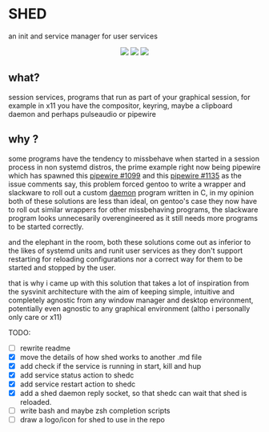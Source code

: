 # SHED

an init and service manager for user services


<p align="center">
<a href="https://github.com/eylles/shed" alt="GitHub"><img src="https://img.shields.io/badge/Github-2B3137?style=for-the-badge&logo=Github&logoColor=FFFFFF"></a>
<a href="https://gitlab.com/eylles/shed" alt="GitLab"><img src="https://img.shields.io/badge/Gitlab-380D75?style=for-the-badge&logo=Gitlab"></a>
<a href="https://codeberg.org/eylles/shed" alt="CodeBerg"><img src="https://img.shields.io/badge/Codeberg-2185D0?style=for-the-badge&logo=codeberg&logoColor=F2F8FC"></a>
</p>

## what?

session services, programs that run as part of your graphical session, for example in x11 you have the compositor, keyring, maybe a clipboard daemon and perhaps pulseaudio or pipewire


## why ?

some programs have the tendency to missbehave when started in a session process in non systemd distros, the prime example right now being pipewire which has spawned this [pipewire #1099](https://gitlab.freedesktop.org/pipewire/pipewire/-/issues/1099) and this [pipewire #1135](https://gitlab.freedesktop.org/pipewire/pipewire/-/issues/1135) as the issue comments say, this problem forced gentoo to write a wrapper and slackware to roll out a custom [daemon](https://github.com/raforg/daemon) program written in C, in my opinion both of these solutions are less than ideal, on gentoo's case they now have to roll out similar wrappers for other missbehaving programs, the slackware program looks unnecesarily overengineered as it still needs more programs to be started correctly.

and the elephant in the room, both these solutions come out as inferior to the likes of systemd units and runit user services as they don't support restarting for reloading configurations nor a correct way for them to be started and stopped by the user.

that is why i came up with this solution that takes a lot of inspiration from the sysvinit architecture with the aim of keeping simple, intuitive and completely agnostic from any window manager and desktop environment, potentially even agnostic to any graphical environment (altho i personally only care or x11)

TODO:

- [ ] rewrite readme
- [x] move the details of how shed works to another .md file
- [x] add check if the service is running in start, kill and hup
- [x] add service status action to shedc
- [x] add service restart action to shedc
- [x] add a shed daemon reply socket, so that shedc can wait that shed is reloaded.
- [ ] write bash and maybe zsh completion scripts
- [ ] draw a logo/icon for shed to use in the repo
